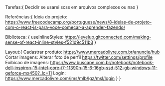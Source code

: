 Tarefas:{
Decidir se usarei scss em arquivos complexos ou nao
}

Referências:{
Ideia do projeto: https://www.freecodecamp.org/portuguese/news/8-ideias-de-projeto-com-o-react-js-para-voce-comecar-a-aprender-fazendo/

Biblioteca: {
useInlineStyles: https://levelup.gitconnected.com/making-sense-of-react-inline-styles-f521d9c511b3
}

Layout:{
Cadastrar produto: https://www.mercadolivre.com.br/anuncie/hub
Cortar imagens: Alterar foto de perfil https://twitter.com/settings/profile
Exibicao de imagens: https://www.buscape.com.br/notebook/notebook-dell-inspiron-15-intel-core-i7-11390h-15-6-16gb-ssd-512-gb-windows-11-geforce-mx450?_lc=11
Login: https://www.mercadolivre.com/jms/mlb/lgz/msl/login
}
}
